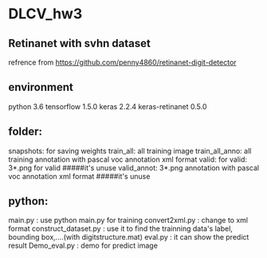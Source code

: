 # DLCV_hw3
## Retinanet with svhn dataset

refrence from https://github.com/penny4860/retinanet-digit-detector

## environment
  python 3.6
  tensorflow 1.5.0
  keras 2.2.4
  keras-retinanet 0.5.0

## folder: 
  snapshots: for saving weights 
  train_all: all training image
  train_all_anno: all training annotation with pascal voc annotation xml format
  valid: for valid: 3*.png for valid   #####it's unuse
  valid_annot: 3*.png annotation with pascal voc annotation xml format #####it's unuse
  
## python:
  main.py : use python main.py for training
  convert2xml.py : change to xml format
  construct_dataset.py : use it to find the trainning data's label, bounding box,....(with digitstructure.mat)
  eval.py : it can show the predict result
  Demo_eval.py : demo for predict image
